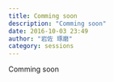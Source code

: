 ```yaml
---
title: Comming soon
description: "Comming soon"
date: 2016-10-03 23:49
author: "岩佐 琢磨"
category: sessions
---
```

Comming soon
